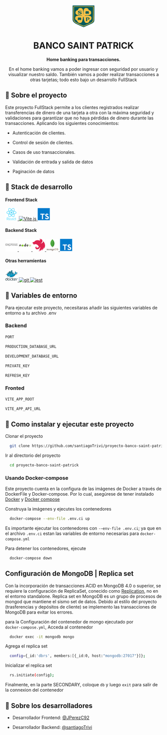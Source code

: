 <p align="center">
  <img src="https://github.com/santiagoTrivi/proyecto-banco-saint-patrick/blob/main/frontend/public/logo.png" width="70" height="70">
</p>
<h1 align="center" ><strong>BANCO SAINT PATRICK</strong></h1>
<p align="center"><strong>Home banking para transacciones.</strong></p>

<p align="center">
En el home banking vamos a poder ingresar con seguridad por usuario y visualizar 
nuestro saldo. También vamos a poder realizar transacciones a otras tarjetas; todo esto bajo un desarrollo FullStack
</p>

## :book: Sobre el proyecto 
Este proyecto FullStack permite a los clientes registrados realizar transferencias de dinero de una tarjeta a otra con la máxima seguridad y validaciones para garantizar que no haya pérdidas de dinero durante las transacciones. Aplicando los siguientes conocimientos:

- Autenticación de clientes.
  
- Control de sesión de clientes.
  
- Casos de uso transaccionales.
  
- Validación de entrada y salida de datos

- Paginación de datos


## :dart: Stack de desarrollo

#### Frontend Stack
<p align="left"> <a href="https://reactjs.org/" target="_blank" rel="noreferrer"> <img src="https://raw.githubusercontent.com/devicons/devicon/master/icons/react/react-original-wordmark.svg" alt="react" width="40" height="40"/> </a> <a href="https://vitejs.dev/" target="_blank" rel="noreferrer"> <img src="https://upload.wikimedia.org/wikipedia/commons/thumb/f/f1/Vitejs-logo.svg/410px-Vitejs-logo.svg.png?20220412224743" alt="Vite.js" width="40" height="40"/> </a> <a href="https://www.typescriptlang.org/" target="_blank" rel="noreferrer"> <img src="https://raw.githubusercontent.com/devicons/devicon/master/icons/typescript/typescript-original.svg" alt="typescript" width="40" height="40"/> </a> </p>


#### Backend Stack
<p align="left"> <a href="https://expressjs.com" target="_blank" rel="noreferrer"> <img src="https://raw.githubusercontent.com/devicons/devicon/master/icons/express/express-original-wordmark.svg" alt="express" width="40" height="40"/> </a> <a href="https://nodejs.org" target="_blank" rel="noreferrer"> <img src="https://raw.githubusercontent.com/devicons/devicon/master/icons/nodejs/nodejs-original-wordmark.svg" alt="nodejs" width="40" height="40"/> </a> <a href="https://nestjs.com/" target="_blank" rel="noreferrer"> <img src="https://raw.githubusercontent.com/devicons/devicon/master/icons/nestjs/nestjs-plain.svg" alt="nestjs" width="40" height="40"/> </a> <a href="https://www.mongodb.com/" target="_blank" rel="noreferrer"> <img src="https://raw.githubusercontent.com/devicons/devicon/master/icons/mongodb/mongodb-original-wordmark.svg" alt="mongodb" width="40" height="40"/> </a> <a href="https://www.typescriptlang.org/" target="_blank" rel="noreferrer"> <img src="https://raw.githubusercontent.com/devicons/devicon/master/icons/typescript/typescript-original.svg" alt="typescript" width="40" height="40"/> </a> </p>

#### Otras herramientas
<p align="left"> <a href="https://www.docker.com/" target="_blank" rel="noreferrer"> <img src="https://raw.githubusercontent.com/devicons/devicon/master/icons/docker/docker-original-wordmark.svg" alt="docker" width="40" height="40"/> </a> <a href="https://git-scm.com/" target="_blank" rel="noreferrer"> <img src="https://www.vectorlogo.zone/logos/git-scm/git-scm-icon.svg" alt="git" width="40" height="40"/> </a> <a href="https://jestjs.io" target="_blank" rel="noreferrer"> <img src="https://www.vectorlogo.zone/logos/jestjsio/jestjsio-icon.svg" alt="jest" width="40" height="40"/> </a> </p>

## :pencil: Variables de entorno

Para ejecutar este proyecto, necesitaras añadir las siguientes variables de entorno a tu archivo .env

### Backend

`PORT`

`PRODUCTION_DATABASE_URL`

`DEVELOPMENT_DATABASE_URL`

`PRIVATE_KEY`

`REFRESH_KEY`

### Fronted

`VITE_APP_ROOT`

`VITE_APP_API_URL`

## :rocket: Como instalar y ejecutar este proyecto

Clonar el proyecto

```bash
  git clone https://github.com/santiagoTrivi/proyecto-banco-saint-patrick.git
```

Ir al directorio del proyecto

```bash
  cd proyecto-banco-saint-patrick
```

### Usando Docker-compose
Este proyecto cuenta en la configura de las imágenes de Docker a través de DockerFile y Docker-compose. Por lo cual, asegúrese de tener instalado [Docker](https://www.docker.com/products/docker-desktop/) y [Docker compose](https://docs.docker.com/compose/) 

Construya la imágenes y ejecutes los contenedores 

```bash
  docker-compose --env-file .env.ci up
```
Es importante ejecutar los contenedores con `-–env-file .env.ci`; ya que en el archivo `.env.ci` estan las variables de entorno necesarias para `docker-compose.yml`

Para detener los contenedores, ejecute

```bash
  docker-compose down
```

## Configuración de MongoDB | Replica set

Con la incorporación de transacciones ACID en MongoDB 4.0 o superior, se requiere la configuración de ReplicaSet, conecido como [Replication](https://www.mongodb.com/docs/manual/replication/), no en el entorno standalone. Replica set en MongoDB es un grupo de procesos de mongod que mantiene el sismo set de datos. Debido al estilo del proyecto (trasferencias y depósitos de cliente) se implemento las transacciones de MongoDB para evitar los errores. 

para la Configuración del contenedor de mongo ejecutado por  
`docker-compose.yml`, Acceda al contenedor 

```bash
  docker exec -it mongodb mongo
```
Agrega el replica set

```bash
  config={_id:'dbrs', members:[{_id:0, host:"mongodb:27017"}]};
```
Inicializar el replica set

```bash
  rs.initiate(config);
```
Finalmente, en la parte SECONDARY, coloque `db` y luego `exit` para salir de la connexion del contenedor 


## :construction_worker: Sobre los desarrolladores

- Desarrollador Frontend: [@JPerezC92](https://github.com/JPerezC92)

- Desarrollador Backend: [@santiagoTrivi](https://github.com/santiagoTrivi)






